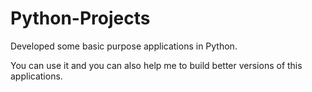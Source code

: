 # Python-Projects
Developed some basic purpose applications in Python.

You can use it and you can also help me to build better versions of this applications.
